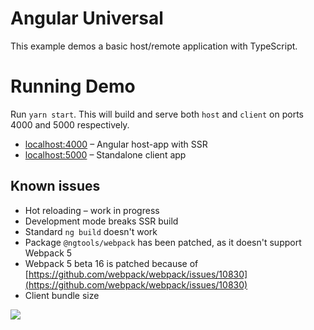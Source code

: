 # Angular Universal

This example demos a basic host/remote application with TypeScript.

# Running Demo

Run `yarn start`. This will build and serve both `host` and `client` on ports 4000 and 5000 respectively.

- [localhost:4000](http://localhost:4000/) – Angular host-app with SSR
- [localhost:5000](http://localhost:5000/) – Standalone client app

## Known issues

- Hot reloading – work in progress
- Development mode breaks SSR build
- Standard `ng build` doesn't work
- Package `@ngtools/webpack` has been patched, as it doesn't support Webpack 5
- Webpack 5 beta 16 is patched because of [https://github.com/webpack/webpack/issues/10830](https://github.com/webpack/webpack/issues/10830)
- Client bundle size

<img src="https://ssl.google-analytics.com/collect?v=1&ec=email&ea=open&t=event&tid=UA-167830327-1&cid=555&dp=/email/Angular&dt=ModuleFederationExamples">
